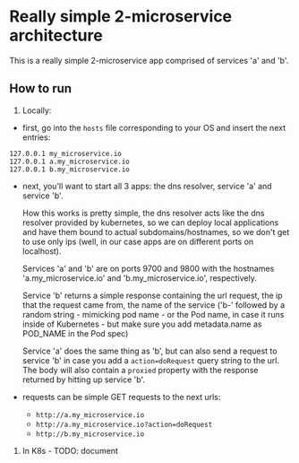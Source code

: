 # Really simple 2-microservice architecture

This is a really simple 2-microservice app comprised of services 'a' and 'b'.

## How to run

1. Locally:
  - first, go into the `hosts` file corresponding to your OS and insert the next entries:

  ```
  127.0.0.1	my_microservice.io
  127.0.0.1	a.my_microservice.io
  127.0.0.1	b.my_microservice.io
  ```

  - next, you'll want to start all 3 apps: the dns resolver, service 'a' and service 'b'.

      How this works is pretty simple, the dns resolver acts like the dns resolver provided by kubernetes, so we can deploy local applications and have them bound to actual subdomains/hostnames, so we don't get to use only ips (well, in our case apps are on different ports on localhost). 

      Services 'a' and 'b' are on ports 9700 and 9800 with the hostnames 'a.my_microservice.io' and 'b.my_microservice.io', respectively.

      Service 'b' returns a simple response containing the url request, the ip that the request came from, the name of the service ('b-' followed by a random string - mimicking pod name - or the Pod name, in case it runs inside of Kubernetes - but make sure you add metadata.name as POD_NAME in the Pod spec)

      Service 'a' does the same thing as 'b', but can also send a request to service 'b' in case you add a `action=doRequest` query string to the url. The body will also contain a `proxied` property with the response returned by hitting up service 'b'.

  - requests can be simple GET requests to the next urls:
    - `http://a.my_microservice.io`
    - `http://a.my_microservice.io?action=doRequest`
    - `http://b.my_microservice.io`

1. In K8s - TODO: document